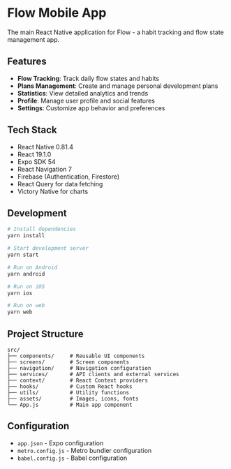 # Flow Mobile App

The main React Native application for Flow - a habit tracking and flow state management app.

## Features

- **Flow Tracking**: Track daily flow states and habits
- **Plans Management**: Create and manage personal development plans
- **Statistics**: View detailed analytics and trends
- **Profile**: Manage user profile and social features
- **Settings**: Customize app behavior and preferences

## Tech Stack

- React Native 0.81.4
- React 19.1.0
- Expo SDK 54
- React Navigation 7
- Firebase (Authentication, Firestore)
- React Query for data fetching
- Victory Native for charts

## Development

```bash
# Install dependencies
yarn install

# Start development server
yarn start

# Run on Android
yarn android

# Run on iOS
yarn ios

# Run on web
yarn web
```

## Project Structure

```
src/
├── components/     # Reusable UI components
├── screens/        # Screen components
├── navigation/     # Navigation configuration
├── services/       # API clients and external services
├── context/        # React Context providers
├── hooks/          # Custom React hooks
├── utils/          # Utility functions
├── assets/         # Images, icons, fonts
└── App.js          # Main app component
```

## Configuration

- `app.json` - Expo configuration
- `metro.config.js` - Metro bundler configuration
- `babel.config.js` - Babel configuration
